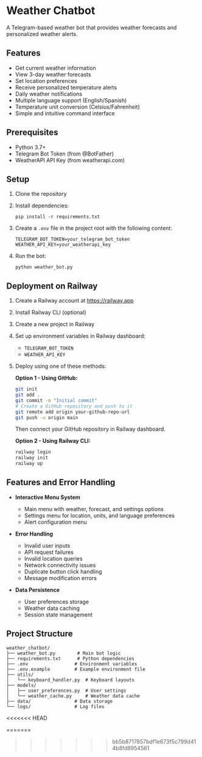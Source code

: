 # Weather Chatbot

A Telegram-based weather bot that provides weather forecasts and personalized weather alerts.

## Features

- Get current weather information
- View 3-day weather forecasts
- Set location preferences
- Receive personalized temperature alerts
- Daily weather notifications
- Multiple language support (English/Spanish)
- Temperature unit conversion (Celsius/Fahrenheit)
- Simple and intuitive command interface

## Prerequisites

- Python 3.7+
- Telegram Bot Token (from @BotFather)
- WeatherAPI API Key (from weatherapi.com)

## Setup

1. Clone the repository
2. Install dependencies:
   ```
   pip install -r requirements.txt
   ```

3. Create a `.env` file in the project root with the following content:
   ```
   TELEGRAM_BOT_TOKEN=your_telegram_bot_token
   WEATHER_API_KEY=your_weatherapi_key
   ```

4. Run the bot:
   ```
   python weather_bot.py
   ```

## Deployment on Railway

1. Create a Railway account at https://railway.app
2. Install Railway CLI (optional)
3. Create a new project in Railway
4. Set up environment variables in Railway dashboard:
   - `TELEGRAM_BOT_TOKEN`
   - `WEATHER_API_KEY`
5. Deploy using one of these methods:
   
   **Option 1 - Using GitHub:**
   ```bash
   git init
   git add .
   git commit -m "Initial commit"
   # Create a GitHub repository and push to it
   git remote add origin your-github-repo-url
   git push -u origin main
   ```
   Then connect your GitHub repository in Railway dashboard.

   **Option 2 - Using Railway CLI:**
   ```bash
   railway login
   railway init
   railway up
   ```



## Features and Error Handling

- **Interactive Menu System**
  - Main menu with weather, forecast, and settings options
  - Settings menu for location, units, and language preferences
  - Alert configuration menu

- **Error Handling**
  - Invalid user inputs
  - API request failures
  - Invalid location queries
  - Network connectivity issues
  - Duplicate button click handling
  - Message modification errors

- **Data Persistence**
  - User preferences storage
  - Weather data caching
  - Session state management

## Project Structure

```
weather_chatbot/
├── weather_bot.py        # Main bot logic
├── requirements.txt      # Python dependencies
├── .env                 # Environment variables
├── .env.example         # Example environment file
├── utils/
│   └── keyboard_handler.py  # Keyboard layouts
├── models/
│   ├── user_preferences.py  # User settings
│   └── weather_cache.py     # Weather data cache
├── data/                # Data storage
└── logs/                # Log files
```
<<<<<<< HEAD

=======
>>>>>>> bb5b8717857bdf1e673f5c799d414b8fd8954561
